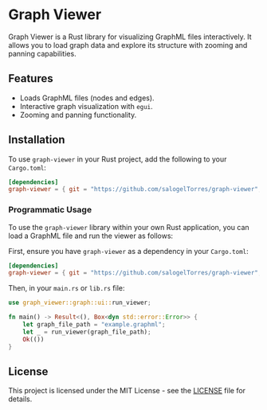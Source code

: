 # Graph Viewer

Graph Viewer is a Rust library for visualizing GraphML files interactively. It allows you to load graph data and explore its structure with zooming and panning capabilities.

## Features

*   Loads GraphML files (nodes and edges).
*   Interactive graph visualization with `egui`.
*   Zooming and panning functionality.

## Installation

To use `graph-viewer` in your Rust project, add the following to your `Cargo.toml`:

```toml
[dependencies]
graph-viewer = { git = "https://github.com/salogelTorres/graph-viewer", tag = "v0.1.0" }# Or the latest version
```


### Programmatic Usage

To use the `graph-viewer` library within your own Rust application, you can load a GraphML file and run the viewer as follows:

First, ensure you have `graph-viewer` as a dependency in your `Cargo.toml`:

```toml
[dependencies]
graph-viewer = { git = "https://github.com/salogelTorres/graph-viewer", tag = "v0.1.0" }# Or the latest version
```

Then, in your `main.rs` or `lib.rs` file:

```rust
use graph_viewer::graph::ui::run_viewer;

fn main() -> Result<(), Box<dyn std::error::Error>> {
    let graph_file_path = "example.graphml";
    let _ = run_viewer(graph_file_path);
    Ok(())
}
```

## License

This project is licensed under the MIT License - see the [LICENSE](LICENSE) file for details. 